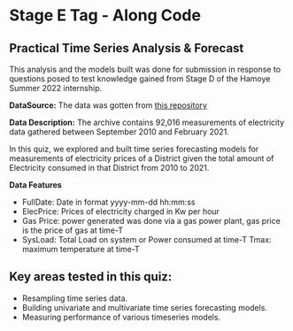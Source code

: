 # Stage E Tag - Along Code
## Practical Time Series Analysis & Forecast

This analysis and the models built was done for submission in response to questions posed to test knowledge gained from Stage D of the Hamoye Summer 2022 internship.


**DataSource:** The data was gotten from [this repository](https://github.com/HamoyeHQ/HDSC-Time-series-analysis-and-forecast)

**Data Description:** The archive contains 92,016 measurements of electricity data gathered between September 2010 and February 2021.

In this quiz, we explored and built time series forecasting models for measurements of electricity prices of a District given the total amount of Electricity consumed in that District from 2010 to 2021.

**Data Features**


- FullDate: Date in format yyyy-mm-dd  hh:mm:ss
- ElecPrice: Prices of electricity charged in Kw per hour
- Gas Price: power generated was done via a gas power plant, gas price is the price of gas at time-T
- SysLoad: Total Load on system or Power consumed at time-T 
Tmax: maximum temperature at time-T

## Key areas tested in this quiz:


- Resampling time series data.
- Building univariate and multivariate time series forecasting models.
- Measuring performance of various timeseries models.